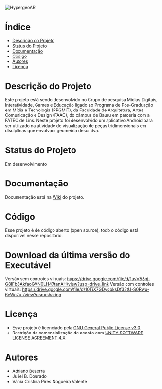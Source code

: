 
![HypergeoAR](https://github.com/adrianobezerra1/hypergeoAR/assets/4467478/45bac74d-2f0f-4d18-bf87-843d3fe8bba1)

# Índice 

* [Descrição do Projeto](#descrição-do-projeto)
* [Status do Projeto](#status-do-Projeto)
* [Documentação](#documentação)
* [Código](#código)
* [Autores](#autores)
* [Licença](#licença)

# Descrição do Projeto
Este projeto está sendo desenvolvido no Grupo de pesquisa Mídias Digitais, Interatividade, Games e Educação ligado ao Programa de Pós-Graduação em Mídia e Tecnologia (PPGMiT), da Faculdade de Arquitetura, Artes, Comunicação e Design (FAAC), do câmpus de Bauru em parceria com a FATEC de Lins. Neste projeto foi desenvolvido um aplicativo Android para ser utilizado na atividade de visualização de peças tridimensionais em disciplinas que envolvam geometria descritiva.

# Status do Projeto
Em desenvolvimento
# Documentação
Documentação está na [Wiki](https://github.com/adrianobezerra1/hypergeoAR/wiki) do projeto.
# Código
Esse projeto é de código aberto (open source), todo o código está disponível nesse repositório.
# Download da última versão do Executável
Versão sem controles virtuais: https://drive.google.com/file/d/1uvV8Snj-G8IFb8AkfaoGVN0LH47tanAH/view?usp=drive_link
Versão com controles virtuais: https://drive.google.com/file/d/10TiX7GDyobksDf33tU-S0Rwu-6eWc7u_/view?usp=sharing
# Licença
* Esse projeto é licenciado pela [GNU General Public License v3.0](https://www.gnu.org/licenses/gpl-3.0.html).
* Restrição de comencialização de acordo com [UNITY SOFTWARE LICENSE AGREEMENT 4.X](https://unity.com/pt/legal/eula)

# Autores
* Adriano Bezerra
* Juliel B. Dourado
* Vânia Cristina Pires Nogueira Valente
